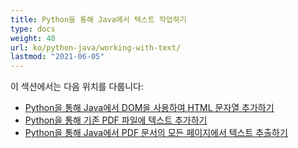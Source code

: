 ```yaml
---
title: Python을 통해 Java에서 텍스트 작업하기
type: docs
weight: 40
url: ko/python-java/working-with-text/
lastmod: "2021-06-05"
---
```


이 섹션에서는 다음 위치를 다룹니다:

- [Python을 통해 Java에서 DOM을 사용하여 HTML 문자열 추가하기](/pdf/python-java/add-html-string-using-dom-in-python/)
- [Python을 통해 기존 PDF 파일에 텍스트 추가하기](/pdf/python-java/add-text-to-an-existing-pdf-file-in-python/)
- [Python을 통해 Java에서 PDF 문서의 모든 페이지에서 텍스트 추출하기](/pdf/python-java/extract-text-from-all-the-pages-of-a-pdf-document-in-python/)